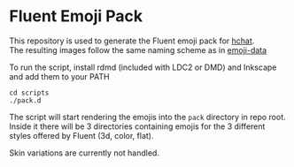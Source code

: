 # Fluent Emoji Pack
This repository is used to generate the Fluent emoji pack for [hchat](https://github.com/Ryhon0/hchat).  
The resulting images follow the same naming scheme as in [emoji-data](https://github.com/iamcal/emoji-data)  

To run the script, install rdmd (included with LDC2 or DMD) and Inkscape and add them to your PATH
```
cd scripts
./pack.d
```
The script will start rendering the emojis into the `pack` directory in repo root. Inside it there will be 3 directories containing emojis for the 3 different styles offered by Fluent (3d, color, flat).  

Skin variations are currently not handled.  